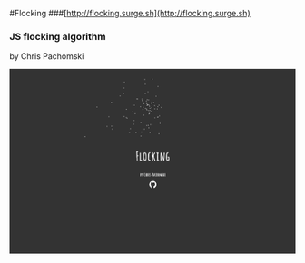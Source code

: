 #Flocking
###[http://flocking.surge.sh](http://flocking.surge.sh)

### JS flocking algorithm

by Chris Pachomski


![homepage](flocking.png)
